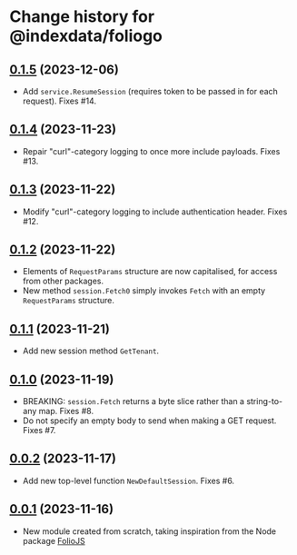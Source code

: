 # Change history for @indexdata/foliogo

## [0.1.5](https://github.com/indexdata/foliogo/tree/v0.1.5) (2023-12-06)

* Add `service.ResumeSession` (requires token to be passed in for each request). Fixes #14.

## [0.1.4](https://github.com/indexdata/foliogo/tree/v0.1.4) (2023-11-23)

* Repair "curl"-category logging to once more include payloads. Fixes #13.

## [0.1.3](https://github.com/indexdata/foliogo/tree/v0.1.3) (2023-11-22)

* Modify "curl"-category logging to include authentication header. Fixes #12.

## [0.1.2](https://github.com/indexdata/foliogo/tree/v0.1.2) (2023-11-22)

* Elements of `RequestParams` structure are now capitalised, for access from other packages.
* New method `session.Fetch0` simply invokes `Fetch` with an empty `RequestParams` structure.

## [0.1.1](https://github.com/indexdata/foliogo/tree/v0.1.1) (2023-11-21)

* Add new session method `GetTenant`.

## [0.1.0](https://github.com/indexdata/foliogo/tree/v0.1.0) (2023-11-19)

* BREAKING: `session.Fetch` returns a byte slice rather than a string-to-any map. Fixes #8.
* Do not specify an empty body to send when making a GET request. Fixes #7.

## [0.0.2](https://github.com/indexdata/foliogo/tree/v0.0.2) (2023-11-17)

* Add new top-level function `NewDefaultSession`. Fixes #6.

## [0.0.1](https://github.com/indexdata/foliogo/tree/v0.0.1) (2023-11-16)

* New module created from scratch, taking inspiration from the Node package [FolioJS](https://github.com/indexdata/foliojs)

